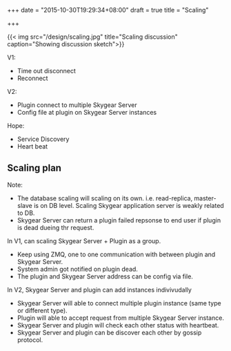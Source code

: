 +++
date = "2015-10-30T19:29:34+08:00"
draft = true
title = "Scaling"

+++

{{< img src="/design/scaling.jpg" title="Scaling discussion"
    caption="Showing discussion sketch">}}


V1:

- Time out disconnect
- Reconnect

V2:

- Plugin connect to multiple Skygear Server
- Config file at plugin on Skygear Server instances

Hope:

- Service Discovery
- Heart beat

## Scaling plan

Note:

 - The database scaling will scaling on its own. i.e. read-replica, master-slave
   is on DB level. Scaling Skygear application server is weakly related to DB.
 - Skygear Server can return a plugin failed repsonse to end user if plugin is dead
   dueing thr request.

In V1, can scaling Skygear Server + Plugin as a group.

- Keep using ZMQ, one to one communication with between plugin and Skygear Server.
- System admin got notified on plugin dead.
- The plugin and Skygear Server address can be config via file.

In V2, Skygear Server and plugin can add instances indivivudally

- Skygear Server will able to connect multiple plugin instance (same type or different
  type).
- Plugin will able to accept request from multiple Skygear Server instance.
- Skygear Server and plugin will check each other status with heartbeat.
- Skygear Server and plugin can be discover each other by gossip protocol.

